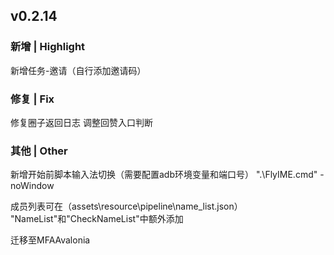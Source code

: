 ## v0.2.14
### 新增 | Highlight

新增任务-邀请（自行添加邀请码）

### 修复 | Fix

修复圈子返回日志
调整回赞入口判断

### 其他 | Other

新增开始前脚本输入法切换（需要配置adb环境变量和端口号）
".\FlyIME.cmd" -noWindow

成员列表可在（assets\resource\pipeline\name_list.json）
"NameList"和"CheckNameList"中额外添加

迁移至MFAAvalonia
